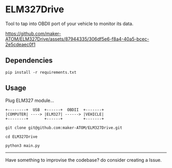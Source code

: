 # ELM327Drive

Tool to tap into OBDII port of your vehicle to monitor its data.

https://github.com/maker-ATOM/ELM327Drive/assets/87944335/306df5e6-f8a4-40a5-bcec-2e5cdeaec0f1

## Dependencies

```
pip install -r requirements.txt
```

## Usage

Plug ELM327 module...

```
+--------+  USB  +------+  OBDII  +-------+ 
|COMPUTER| ----> |ELM327| ------> |VEHICLE|
+--------+       +------+         +-------+
```

```
git clone git@github.com:maker-ATOM/ELM327Drive.git

cd ELM327Drive

python3 main.py
```
---

Have something to improvise the codebase? do consider creating a Issue.
